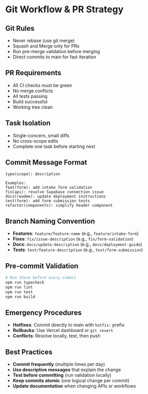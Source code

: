 # Git Workflow & PR Strategy

## Git Rules
- Never rebase (use git merge)
- Squash and Merge only for PRs
- Run pre-merge validation before merging
- Direct commits to main for fast iteration

## PR Requirements
- All CI checks must be green
- No merge conflicts
- All tests passing
- Build successful
- Working tree clean

## Task Isolation
- Single-concern, small diffs
- No cross-scope edits
- Complete one task before starting next

## Commit Message Format
```
type(scope): description

Examples:
feat(form): add intake form validation
fix(api): resolve Supabase connection issue
docs(readme): update deployment instructions
test(form): add form submission tests
refactor(components): simplify header component
```

## Branch Naming Convention
- **Features**: `feature/feature-name` (e.g., `feature/intake-form`)
- **Fixes**: `fix/issue-description` (e.g., `fix/form-validation`)
- **Docs**: `docs/update-description` (e.g., `docs/deployment-guide`)
- **Tests**: `test/feature-description` (e.g., `test/form-submission`)

## Pre-commit Validation
```bash
# Run these before every commit
npm run typecheck
npm run lint
npm run test
npm run build
```

## Emergency Procedures
- **Hotfixes**: Commit directly to main with `hotfix:` prefix
- **Rollbacks**: Use Vercel dashboard or `git revert`
- **Conflicts**: Resolve locally, test, then push

## Best Practices
- **Commit frequently** (multiple times per day)
- **Use descriptive messages** that explain the change
- **Test before committing** (run validation locally)
- **Keep commits atomic** (one logical change per commit)
- **Update documentation** when changing APIs or workflows
